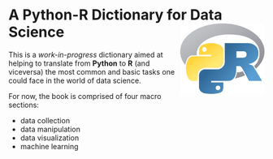 # A Python-R Dictionary for Data Science <img src="pyrdict_logo.svg" align="right" height="139"/>

This is a *work-in-progress* dictionary aimed at helping to translate from **Python** to **R** (and viceversa) the most common and basic tasks one could face in the world of data science.

For now, the book is comprised of four macro sections:

- data collection
- data manipulation
- data visualization
- machine learning


